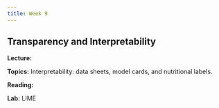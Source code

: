 ```yaml
---
title: Week 9
---
```


## Transparency and Interpretability


**Lecture:** 
<!-- [Slides](../../../assets/9_Transparency_In_Practice_2024.pdf) -->

**Topics:**  Interpretability: data sheets, model cards, and nutritional labels.

**Reading:** 
<!-- [Transparency and Interpretability Reader](../../../assets/transparency_reader_2024.pdf) -->

**Lab:** LIME
<!-- 
* DS-UA 202: [Colab Notebook](https://drive.google.com/file/d/1R2tDfMFuXBHEw7ptSqC9LxKle53RI1-K/view?usp=sharing)
* DS-GA 1017: [Colab Notebook](https://drive.google.com/file/d/1_NXvsVJgkN9t_CyWFdPbN2Rc-_Tl8X4y/view?usp=sharing) -->


